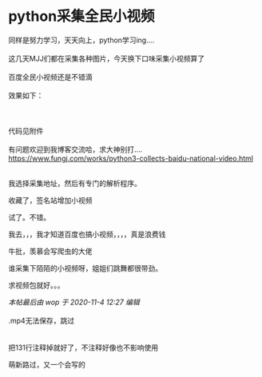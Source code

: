 # python采集全民小视频


同样是努力学习，天天向上，python学习ing....<br />
<br />
这几天MJJ们都在采集各种图片，今天换下口味采集小视频算了<br />
<br />
百度全民小视频还是不错滴<br />
<br />
效果如下：<br />
<br />
<img id="aimg_YwK9d" onclick="zoom(this, this.src, 0, 0, 0)" class="zoom" src="https://www.png8.com/imgs/2020/11/781b41e50a24bc91.jpg" onmouseover="img_onmouseoverfunc(this)" onload="thumbImg(this)" border="0" alt="" /><br />
<br />
<img id="aimg_EHZP4" onclick="zoom(this, this.src, 0, 0, 0)" class="zoom" src="https://www.png8.com/imgs/2020/11/3a5a9c095d05094e.jpg" onmouseover="img_onmouseoverfunc(this)" onload="thumbImg(this)" border="0" alt="" /><br />
<br />
代码见附件<br />
<br />
有问题欢迎到我博客交流哈，求大神别打....<br />
https://www.fungj.com/works/python3-collects-baidu-national-video.html<br />
<br />


我选择采集地址，然后有专门的解析程序。

收藏了，签名站增加小视频

试了。不错。

我去，，，我才知道百度也搞小视频，，，，真是浪费钱

牛批，羡慕会写爬虫的大佬<img src="static/image/smiley/yct/019.gif" smilieid="49" border="0" alt="" />

谁采集下陌陌的小视频呀，姐姐们跳舞都很带劲。

求视频包就好。。。<img src="static/image/smiley/default/lol.gif" smilieid="12" border="0" alt="" /><img src="static/image/smiley/default/lol.gif" smilieid="12" border="0" alt="" />

<i class="pstatus"> 本帖最后由 wop 于 2020-11-4 12:27 编辑 </i><br />
<br />
.mp4无法保存，跳过<br />
<br />
<br />
把131行注释掉就好了，不注释好像也不影响使用

萌新路过，又一个会写的
